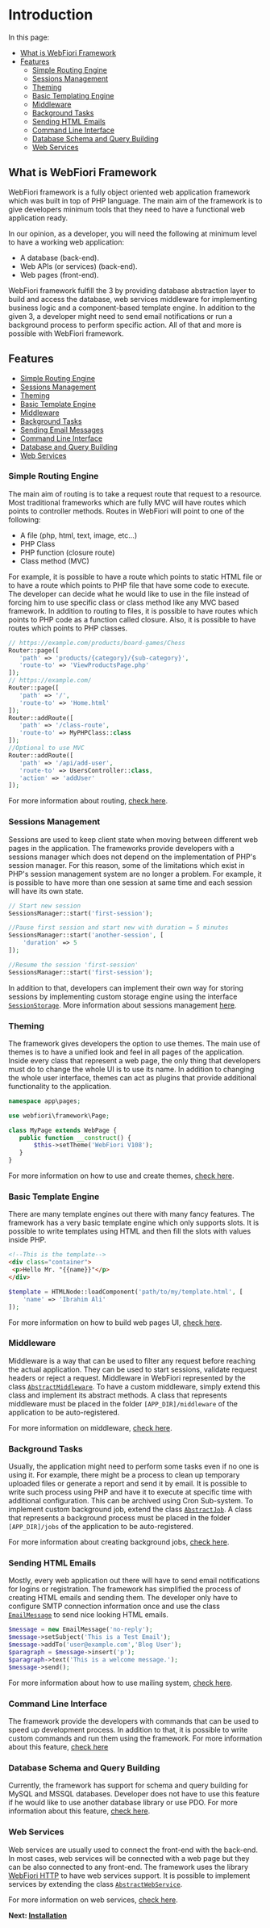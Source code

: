 # Introduction

<meta name="description" content="An introduction to WebFiori Framework and its core features.">

In this page:
* [What is WebFiori Framework](#what-is-webfiori-framework)
* [Features](#features)
  * [Simple Routing Engine](#simple-routing-engine)
  * [Sessions Management](#sessions-management)
  * [Theming](#theming)
  * [Basic Templating Engine](#basic-templating-engine)
  * [Middleware](#middleware)
  * [Background Tasks](#background-tasks)
  * [Sending HTML Emails](#sending-html-emails)
  * [Command Line Interface](#command-line-interface)
  * [Database Schema and Query Building](#database-schema-and-query-building)
  * [Web Services](#web-services)

## What is WebFiori Framework

WebFiori framework is a fully object oriented web application framework which was built in top of PHP language. The main aim of the framework is to give developers minimum tools that they need to have a functional web application ready.

In our opinion, as a developer, you will need the following at minimum level to have a working web application:
* A database (back-end).
* Web APIs (or services) (back-end).
* Web pages (front-end).

WebFiori framework fulfill the 3 by providing database abstraction layer to build and access the database, web services middleware for implementing business logic and a component-based template engine. In addition to the given 3, a developer might need to send email notifications or run a background process to perform specific action. All of that and more is possible with WebFiori framework.

## Features

* [Simple Routing Engine](#simple-routing-engine)
* [Sessions Management](#sessions-management)
* [Theming](#theming)
* [Basic Template Engine](#basic-template-engine)
* [Middleware](#middleware)
* [Background Tasks](#background-tasks)
* [Sending Email Messages](#sending-email-messages)
* [Command Line Interface](#command-line-interface)
* [Database and Query Building](#database-schema-and-query-building)
* [Web Services](#web-services)

### Simple Routing Engine

The main aim of routing is to take a request route that request to a resource. Most traditional frameworks which are fully MVC will have routes which points to controller methods. Routes in WebFiori will point to one of the following:

* A file (php, html, text, image, etc...)
* PHP Class
* PHP function (closure route)
* Class method (MVC)


For example, it is possible to have a route which points to static HTML file or to have a route which points to PHP file that have some code to execute. The developer can decide what he would like to use in the file instead of forcing him to use specific class or class method like any MVC based framework. In addition to routing to files, it is possible to have routes which points to PHP code as a function called closure. Also, it is possible to have routes which points to PHP classes.

``` php
// https://example.com/products/board-games/Chess
Router::page([
   'path' => 'products/{category}/{sub-category}',
   'route-to' => 'ViewProductsPage.php'
]);
// https://example.com/
Router::page([
   'path' => '/',
   'route-to' => 'Home.html'
]);
Router::addRoute([
   'path' => '/class-route',
   'route-to' => MyPHPClass::class
]);
//Optional to use MVC
Router::addRoute([
   'path' => '/api/add-user',
   'route-to' => UsersController::class,
   'action' => 'addUser'
]);
```

For more information about routing, [check here](learn/routing).

### Sessions Management

Sessions are used to keep client state when moving between different web pages in the application. The frameworks provide developers with a sessions manager which does not depend on the implementation of PHP's session manager. For this reason, some of the limitations which exist in PHP's session management system are no longer a problem. For example, it is possible to have more than one session at same time and each session will have its own state.

``` php
// Start new session
SessionsManager::start('first-session');

//Pause first session and start new with duration = 5 minutes
SessionsManager::start('another-session', [
    'duration' => 5
]);

//Resume the session 'first-session'
SessionsManager::start('first-session');
```

In addition to that, developers can implement their own way for storing sessions by implementing custom storage engine using the interface [`SessionStorage`](https://webfiori.com/docs/webfiori/framework/session/SessionStorage). More information about sessions management [here](learn/sessions-management).

### Theming

The framework gives developers the option to use themes. The main use of themes is to have a unified look and feel in all pages of the application. Inside every class that represent a web page, the only thing that developers must do to change the whole UI is to use its name. In addition to changing the whole user interface, themes can act as plugins that provide additional functionality to the application.

``` php
namespace app\pages;

use webfiori\framework\Page;

class MyPage extends WebPage {
   public function __construct() {
       $this->setTheme('WebFiori V108');
   }
}
```

For more information on how to use and create themes, [check here](learn/themes).

### Basic Template Engine

There are many template engines out there with many fancy features. The framework has a very basic template engine which only supports slots. It is possible to write templates using HTML and then fill the slots with values inside PHP.

``` html
<!--This is the template-->
<div class="container">
 <p>Hello Mr. "{{name}}"</p>
</div>
```

``` php
$template = HTMLNode::loadComponent('path/to/my/template.html', [
    'name' => 'Ibrahim Ali'
]);
```

For more information on how to build web pages UI, [check here](learn/ui-package).

### Middleware

Middleware is a way that can be used to filter any request before reaching the actual application. They can be used to start sessions, validate request headers or reject a request. Middleware in WebFiori represented by the class [`AbstractMiddleware`](https://webfiori.com/docs/webfiori/framework/middleware/AbstractMiddleware). To have a custom middleware, simply extend this class and implement its abstract methods. A class that represents middleware must be placed in the folder `[APP_DIR]/middleware` of the application to be auto-registered.

For more information on middleware, [check here](learn/middleware).

### Background Tasks

Usually, the application might need to perform some tasks even if no one is using it. For example, there might be a process to clean up temporary uploaded files or generate a report and send it by email. It is possible to write such process using PHP and have it to execute at specific time with additional configuration. This can be archived using Cron Sub-system. To implement custom background job, extend the class [`AbstractJob`](https://webfiori.com/docs/webfiori/framework/cron/AbstractJob). A class that represents a background process must be placed in the folder `[APP_DIR]/jobs` of the application to be auto-registered.

For more information about creating background jobs, [check here](learn/background-tasks).

### Sending HTML Emails

Mostly, every web application out there will have to send email notifications for logins or registration. The framework has simplified the process of creating HTML emails and sending them. The developer only have to configure SMTP connection information once and use the class [`EmailMessage`](https://webfiori.com/docs/webfiori/framework/mail/EmailMessage) to send nice looking HTML emails.

``` php
$message = new EmailMessage('no-reply');
$message->setSubject('This is a Test Email');
$message->addTo('user@example.com','Blog User');
$paragraph = $message->insert('p');
$paragraph->text('This is a welcome message.');
$message->send();
```


For more information about how to use mailing system, [check here](learn/sending-emails).

### Command Line Interface

The framework provide the developers with commands that can be used to speed up development process. In addition to that, it is possible to write custom commands and run them using the framework. For more information about this feature, [check here](learn/command-line-interface)

### Database Schema and Query Building

Currently, the framework has support for schema and query building for MySQL and MSSQL databases. Developer does not have to use this feature if he would like to use another database library or use PDO. For more information about this feature, [check here](learn/database).

### Web Services

Web services are usually used to connect the front-end with the back-end. In most cases, web services will be connected with a web page but they can be also connected to any front-end. The framework uses the library [WebFiori HTTP](https://webfiori.com/docs/webfiori/http) to have web services support. It is possible to implement services by extending the class [`AbstractWebService`](https://webfiori.com/docs/webfiori/http/AbstractWebService).

For more information on web services, [check here](/learn/web-services).

**Next: [Installation](learn/installation)**
